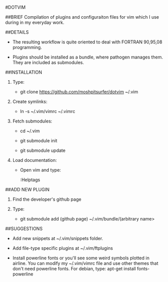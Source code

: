 #DOTVIM

##BRIEF
Compilation of plugins and configuraiton files for vim which I use
during in my everyday work.

##DETAILS
* The resulting workflow is quite oriented to deal with FORTRAN 90,95,08 programming.

* Plugins should be installed as a bundle, where pathogen manages them. They are
  included as submodules.

##INSTALLATION
1. Type:

	* git clone https://github.com/moshpitsurfer/dotvim ~/.vim

2. Create symlinks:

	* ln -s ~/.vim/vimrc ~/.vimrc

3. Fetch submodules:

	* cd ~/.vim

	* git submodule init

	* git submodule update

4. Load documentation:

	* Open vim and type:

		:Helptags

##ADD NEW PLUGIN
1. Find the developer's github page

2. Type:

	* git submodule add (github page) ~/.vim/bundle/(arbitrary name>

##SUGGESTIONS
* Add new snippets at ~/.vim/snippets folder.

* Add file-type specific plugins at ~/.vim/ftplugins

* Install powerline fonts or you'll see some weird symbols plotted in airline. You can
  modify my ~/.vim/vimrc file and use other themes that don't need powerline fonts.
  For debian, type: apt-get install fonts-powerline
